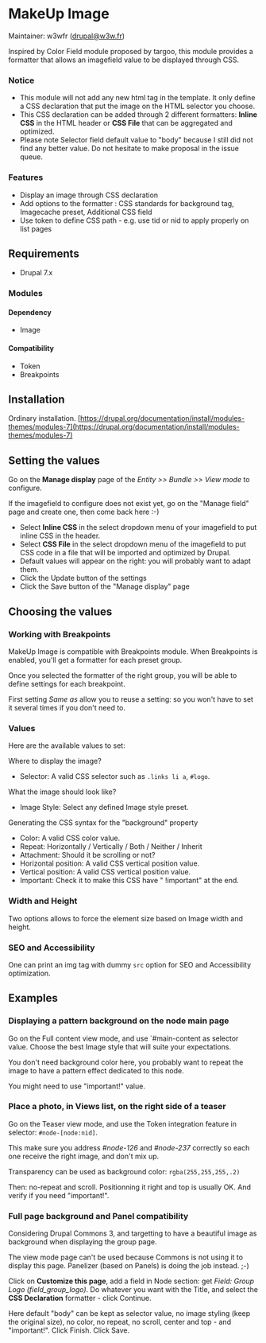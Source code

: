 MakeUp Image
============

Maintainer: w3wfr (<drupal@w3w.fr>)

Inspired by Color Field module proposed by targoo, this module provides a 
formatter that allows an imagefield value to be displayed through CSS.

### Notice

 * This module will not add any new html tag in the template. It only 
define a CSS declaration that put the image on the HTML selector you choose.
 * This CSS declaration can be added through 2 different formatters: **Inline CSS** 
in the HTML header or **CSS File** that can be aggregated and optimized.
 * Please note Selector field default value to "body" because I still did not
find any better value. Do not hesitate to make proposal in the issue queue.

### Features

 * Display an image through CSS declaration
 * Add options to the formatter : CSS standards for background tag, Imagecache 
preset, Additional CSS field
 * Use token to define CSS path - e.g. use tid or nid to apply properly on list 
pages


Requirements
------------

 * Drupal 7.x

### Modules

#### Dependency

 * Image

#### Compatibility

 * Token
 * Breakpoints


Installation
------------

Ordinary installation.
[https://drupal.org/documentation/install/modules-themes/modules-7](https://drupal.org/documentation/install/modules-themes/modules-7)


Setting the values
-------------------

Go on the **Manage display** page of the *Entity >> Bundle >> View mode* 
to configure.

If the imagefield to configure does not exist yet, go on the 
"Manage field" page and create one, then come back here :-)

 * Select **Inline CSS** in the select dropdown menu of your imagefield to put
 inline CSS in the header.
 * Select **CSS File** in the select dropdown menu of the imagefield to put
 CSS code in a file that will be imported and optimized by Drupal.
 * Default values will appear on the right: you will probably want to adapt them.
 * Click the Update button of the settings
 * Click the Save button of the "Manage display" page


Choosing the values
-------------------

### Working with Breakpoints

MakeUp Image is compatible with Breakpoints module. When Breakpoints 
is enabled, you'll get a formatter for each preset group.

Once you selected the formatter of the right group, you will be able
to define settings for each breakpoint.

First setting *Same as* allow you to reuse a setting: so you won't have to 
set it several times if you don't need to.

### Values

Here are the available values to set:

Where to display the image?

 * Selector: A valid CSS selector such as `.links li a`, `#logo`.

What the image should look like?

 * Image Style: Select any defined Image style preset.

Generating the CSS syntax for the "background" property

 * Color: A valid CSS color value.
 * Repeat: Horizontally / Vertically / Both / Neither / Inherit
 * Attachment: Should it be scrolling or not?
 * Horizontal position: A valid CSS vertical position value.
 * Vertical position: A valid CSS vertical position value.
 * Important: Check it to make this CSS have " !important" at the end.

### Width and Height

Two options allows to force the element size based on Image width and height.

### SEO and Accessibility

One can print an img tag with dummy `src` option for SEO and Accessibility optimization.

Examples
--------

### Displaying a pattern background on the node main page

Go on the Full content view mode, and use `#main-content as selector value.
Choose the best Image style that will suite your expectations.

You don't need background color here, you probably want to repeat the image to
have a pattern effect dedicated to this node.

You might need to use "important!" value.


### Place a photo, in Views list, on the right side of a teaser

Go on the Teaser view mode, and use the Token integration feature in selector: 
`#node-[node:nid]`. 

This make sure you address *#node-126* and *#node-237* correctly
so each one receive the right image, and don't mix up.

Transparency can be used as background color: `rgba(255,255,255,.2)`

Then: no-repeat and scroll. Positionning it right and top is usually OK. 
And verify if you need "important!".


### Full page background and Panel compatibility

Considering Drupal Commons 3, and targetting to have a beautiful image
as background when displaying the group page.

The view mode page can't be used because Commons is not using it to display this 
page. Panelizer (based on Panels) is doing the job instead. ;-)

Click on **Customize this page**, add a field in Node section: get *Field: Group 
Logo (field_group_logo)*. Do whatever you want with the Title, and select the
**CSS Declaration** formatter - click Continue.

Here default "body" can be kept as selector value, no image styling (keep the 
original size), no color, no repeat, no scroll, center and top - and  "important!". 
Click Finish. Click Save.


